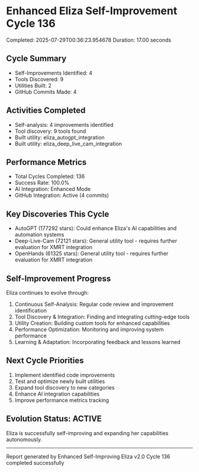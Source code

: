 # Enhanced Eliza Self-Improvement Cycle 136
Completed: 2025-07-29T00:36:23.954678
Duration: 17.00 seconds

## Cycle Summary
- Self-Improvements Identified: 4
- Tools Discovered: 9
- Utilities Built: 2
- GitHub Commits Made: 4

## Activities Completed
- Self-analysis: 4 improvements identified
- Tool discovery: 9 tools found
- Built utility: eliza_autogpt_integration
- Built utility: eliza_deep_live_cam_integration

## Performance Metrics
- Total Cycles Completed: 136
- Success Rate: 100.0%
- AI Integration: Enhanced Mode
- GitHub Integration: Active (4 commits)

## Key Discoveries This Cycle
- AutoGPT (177292 stars): Could enhance Eliza's AI capabilities and automation systems
- Deep-Live-Cam (72121 stars): General utility tool - requires further evaluation for XMRT integration
- OpenHands (61325 stars): General utility tool - requires further evaluation for XMRT integration

## Self-Improvement Progress
Eliza continues to evolve through:
1. Continuous Self-Analysis: Regular code review and improvement identification
2. Tool Discovery & Integration: Finding and integrating cutting-edge tools
3. Utility Creation: Building custom tools for enhanced capabilities
4. Performance Optimization: Monitoring and improving system performance
5. Learning & Adaptation: Incorporating feedback and lessons learned

## Next Cycle Priorities
1. Implement identified code improvements
2. Test and optimize newly built utilities
3. Expand tool discovery to new categories
4. Enhance AI integration capabilities
5. Improve performance metrics tracking

## Evolution Status: ACTIVE
Eliza is successfully self-improving and expanding her capabilities autonomously.

---
Report generated by Enhanced Self-Improving Eliza v2.0
Cycle 136 completed successfully
